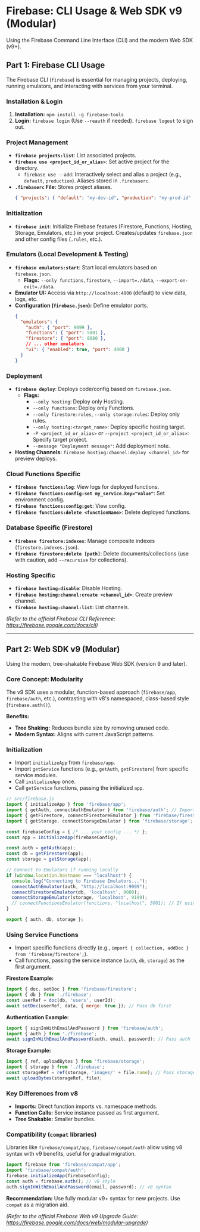 # Firebase: CLI Usage & Web SDK v9 (Modular)

Using the Firebase Command Line Interface (CLI) and the modern Web SDK (v9+).

## Part 1: Firebase CLI Usage

The Firebase CLI (`firebase`) is essential for managing projects, deploying, running emulators, and interacting with services from your terminal.

### Installation & Login

1.  **Installation:** `npm install -g firebase-tools`
2.  **Login:** `firebase login` (Use `--reauth` if needed). `firebase logout` to sign out.

### Project Management

*   **`firebase projects:list`**: List associated projects.
*   **`firebase use <project_id_or_alias>`**: Set active project for the directory.
    *   `firebase use --add`: Interactively select and alias a project (e.g., `default`, `production`). Aliases stored in `.firebaserc`.
*   **`.firebaserc` File:** Stores project aliases.
    ```json
    { "projects": { "default": "my-dev-id", "production": "my-prod-id" } }
    ```

### Initialization

*   **`firebase init`**: Initialize Firebase features (Firestore, Functions, Hosting, Storage, Emulators, etc.) in your project. Creates/updates `firebase.json` and other config files (`.rules`, etc.).

### Emulators (Local Development & Testing)

*   **`firebase emulators:start`**: Start local emulators based on `firebase.json`.
    *   **Flags:** `--only functions,firestore`, `--import=./data`, `--export-on-exit=./data`.
*   **Emulator UI:** Access via `http://localhost:4000` (default) to view data, logs, etc.
*   **Configuration (`firebase.json`):** Define emulator ports.
    ```json
    {
      "emulators": {
        "auth": { "port": 9099 },
        "functions": { "port": 5001 },
        "firestore": { "port": 8080 },
        // ... other emulators
        "ui": { "enabled": true, "port": 4000 }
      }
    }
    ```

### Deployment

*   **`firebase deploy`**: Deploys code/config based on `firebase.json`.
    *   **Flags:**
        *   `--only hosting`: Deploy only Hosting.
        *   `--only functions`: Deploy only Functions.
        *   `--only firestore:rules`, `--only storage:rules`: Deploy only rules.
        *   `--only hosting:<target_name>`: Deploy specific hosting target.
        *   `-P <project_id_or_alias>` or `--project <project_id_or_alias>`: Specify target project.
        *   `--message "Deployment message"`: Add deployment note.
*   **Hosting Channels:** `firebase hosting:channel:deploy <channel_id>` for preview deploys.

### Cloud Functions Specific

*   **`firebase functions:log`**: View logs for deployed functions.
*   **`firebase functions:config:set my_service.key="value"`**: Set environment config.
*   **`firebase functions:config:get`**: View config.
*   **`firebase functions:delete <functionName>`**: Delete deployed functions.

### Database Specific (Firestore)

*   **`firebase firestore:indexes`**: Manage composite indexes (`firestore.indexes.json`).
*   **`firebase firestore:delete [path]`**: Delete documents/collections (use with caution, add `--recursive` for collections).

### Hosting Specific

*   **`firebase hosting:disable`**: Disable Hosting.
*   **`firebase hosting:channel:create <channel_id>`**: Create preview channel.
*   **`firebase hosting:channel:list`**: List channels.

*(Refer to the official Firebase CLI Reference: https://firebase.google.com/docs/cli)*

---

## Part 2: Web SDK v9 (Modular)

Using the modern, tree-shakable Firebase Web SDK (version 9 and later).

### Core Concept: Modularity

The v9 SDK uses a modular, function-based approach (`firebase/app`, `firebase/auth`, etc.), contrasting with v8's namespaced, class-based style (`firebase.auth()`).

**Benefits:**
*   **Tree Shaking:** Reduces bundle size by removing unused code.
*   **Modern Syntax:** Aligns with current JavaScript patterns.

### Initialization

*   Import `initializeApp` from `firebase/app`.
*   Import `getService` functions (e.g., `getAuth`, `getFirestore`) from specific service modules.
*   Call `initializeApp` once.
*   Call `getService` functions, passing the initialized `app`.

```javascript
// src/firebase.js
import { initializeApp } from 'firebase/app';
import { getAuth, connectAuthEmulator } from 'firebase/auth'; // Import connect function too
import { getFirestore, connectFirestoreEmulator } from 'firebase/firestore';
import { getStorage, connectStorageEmulator } from 'firebase/storage';

const firebaseConfig = { /* ... your config ... */ };
const app = initializeApp(firebaseConfig);

const auth = getAuth(app);
const db = getFirestore(app);
const storage = getStorage(app);

// Connect to Emulators if running locally
if (window.location.hostname === "localhost") {
  console.log("Connecting to Firebase Emulators...");
  connectAuthEmulator(auth, "http://localhost:9099");
  connectFirestoreEmulator(db, 'localhost', 8080);
  connectStorageEmulator(storage, 'localhost', 9199);
  // connectFunctionsEmulator(functions, "localhost", 5001); // If using callable functions
}

export { auth, db, storage };
```

### Using Service Functions

*   Import specific functions directly (e.g., `import { collection, addDoc } from 'firebase/firestore';`).
*   Call functions, passing the service instance (`auth`, `db`, `storage`) as the first argument.

**Firestore Example:**
```javascript
import { doc, setDoc } from 'firebase/firestore';
import { db } from './firebase';
const userRef = doc(db, 'users', userId);
await setDoc(userRef, data, { merge: true }); // Pass db first
```

**Authentication Example:**
```javascript
import { signInWithEmailAndPassword } from 'firebase/auth';
import { auth } from './firebase';
await signInWithEmailAndPassword(auth, email, password); // Pass auth first
```

**Storage Example:**
```javascript
import { ref, uploadBytes } from 'firebase/storage';
import { storage } from './firebase';
const storageRef = ref(storage, 'images/' + file.name); // Pass storage first
await uploadBytes(storageRef, file);
```

### Key Differences from v8

*   **Imports:** Direct function imports vs. namespace methods.
*   **Function Calls:** Service instance passed as first argument.
*   **Tree Shakable:** Smaller bundles.

### Compatibility (`compat` libraries)

Libraries like `firebase/compat/app`, `firebase/compat/auth` allow using v8 syntax with v9 benefits, useful for gradual migration.

```javascript
import firebase from 'firebase/compat/app';
import 'firebase/compat/auth';
firebase.initializeApp(firebaseConfig);
const auth = firebase.auth(); // v8 style
auth.signInWithEmailAndPassword(email, password); // v8 syntax
```

**Recommendation:** Use fully modular v9+ syntax for new projects. Use `compat` as a migration aid.

*(Refer to the official Firebase Web v9 Upgrade Guide: https://firebase.google.com/docs/web/modular-upgrade)*